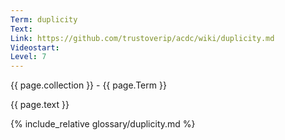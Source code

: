 ```yaml
---
Term: duplicity
Text: 
Link: https://github.com/trustoverip/acdc/wiki/duplicity.md
Videostart: 
Level: 7
---
```


{{ page.collection }} - {{ page.Term }}

   {{ page.text }}

{% include_relative glossary/duplicity.md %}
